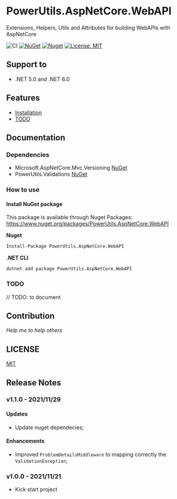 # PowerUtils.AspNetCore.WebAPI
Extensions, Helpers, Utils and Attributes for building WebAPIs with AspNetCore

![CI](https://github.com/TechNobre/PowerUtils.AspNetCore.WebAPI/actions/workflows/main.yml/badge.svg)
[![NuGet](https://img.shields.io/nuget/v/PowerUtils.AspNetCore.WebAPI.svg)](https://www.nuget.org/packages/PowerUtils.AspNetCore.WebAPI)
[![Nuget](https://img.shields.io/nuget/dt/PowerUtils.AspNetCore.WebAPI.svg)](https://www.nuget.org/packages/PowerUtils.AspNetCore.WebAPI)
[![License: MIT](https://img.shields.io/github/license/ofpinewood/http-exceptions.svg)](https://github.com/TechNobre/PowerUtils.AspNetCore.WebAPI/blob/main/LICENSE)



## Support to
- .NET 5.0 and .NET 6.0



## Features
- [Installation](#Installation)
- [TODO](#TODO)



## Documentation

### Dependencies

- Microsoft.AspNetCore.Mvc.Versioning [NuGet](https://www.nuget.org/packages/Microsoft.AspNetCore.Mvc.Versioning/)
- PowerUtils.Validations [NuGet](https://www.nuget.org/packages/PowerUtils.Validations/)


### How to use

#### Install NuGet package <a name="Installation"></a>
This package is available through Nuget Packages: https://www.nuget.org/packages/PowerUtils.AspNetCore.WebAPI

**Nuget**
```bash
Install-Package PowerUtils.AspNetCore.WebAPI
```

**.NET CLI**
```
dotnet add package PowerUtils.AspNetCore.WebAPI
```



### TODO <a name="TODO"></a>

// TODO: to document



## Contribution

*Help me to help others*




## LICENSE

[MIT](https://github.com/TechNobre/PowerUtils.AspNetCore.WebAPI/blob/main/LICENSE)




## Release Notes


### v1.1.0 - 2021/11/29
 
#### Updates
- Update nuget dependecies;

#### Enhancements
- Improved `ProblemDetailsMiddleware` to mapping correctly the `ValidationException`;


### v1.0.0 - 2021/11/21
- Kick start project